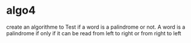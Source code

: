 # algo4
create an algorithme to Test if a word is a palindrome or not.
A word is a palindrome if only if it can be read from left to right or from right to left
